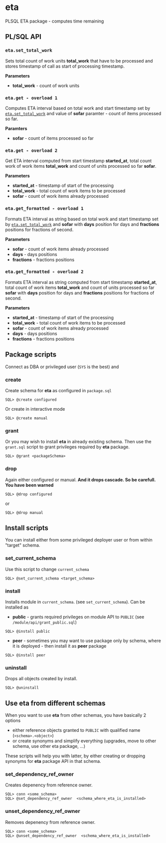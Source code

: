 # eta

PLSQL ETA package - computes time remaining

## PL/SQL API

### `eta.set_total_work`

Sets total count of work units **total_work** that have to be processed and stores timestamp of call as start of processing timestamp.

**Parameters**

- **total_work** - count of work units

### `eta.get - overload 1`

Computes ETA interval based on total work and start timestamp set by [`eta.set_total_work`](#etaset-total-work) and value of **sofar** paramter - count of items processed so far.

**Paramters**

- **sofar** - count of items processed so far

### `eta.get - overload 2`

Get ETA interval computed from start timestamp **started_at**, total count work of work items **total_work** and count of units processed so far **sofar**.

**Parameters**

- **started_at** - timestamp of start of the processing
- **total_work** - total count of work items to be processed
- **sofar** - count of work items already processed 

### `eta.get_formatted - overload 1`

Formats ETA interval as string based on total work and start timestamp set by [`eta.set_total_work`](#etaset-total-work) and **sofar** with **days** position for days and **fractions** positions for fractions of second.

**Parameters**

- **sofar** - count of work items already processed
- **days** - days positions
- **fractions** - fractions positions

### `eta.get_formatted - overload 2`

Formats ETA interval as string computed from start timestamp **started_at**, total count of work items **total_work** and count of units processed so far **sofar** with **days** position for days and **fractions** positions for fractions of second.

**Parameters**

- **started_at** - timestamp of start of the processing
- **total_work** - total count of work items to be processed
- **sofar** - count of work items already processed
- **days** - days positions
- **fractions** - fractions positions

## Package scripts

Connect as DBA or privileged user (`SYS` is the best) and

### create

Create schema for **eta** as configured in `package.sql`

```
SQL> @create configured
```

Or create in interactive mode 

```
SQL> @create manual
```

### grant

Or you may wish to install **eta** in already existing schema. Then use the `grant.sql` script to grant privileges required by **eta** package.

```
SQL> @grant <packageSchema>
```

### drop

Again either configured or manual. **And it drops cascade. So be carefull. You have been warned**

```
SQL> @drop configured
```
or
```
SQL> @drop manual
```

## Install scripts

You can install either from some privileged deployer user or from within "target" schema.

### set_current_schema

Use this script to change `current_schema`

```
SQL> @set_current_schema <target_schema>
```

### install

Installs module in `current_schema`. (see `set_current_schema`). Can be installed as 

- **public** - grants required privileges on module API to `PUBLIC` (see `/module/api/grant_public.sql`)

```
SQL> @install public
```

- **peer** - sometimes you may want to use package only by schema, where it is deployed - then install it as **peer** package

```
SQL> @install peer
```

### uninstall

Drops all objects created by install.

```
SQL> @uninstall
```

## Use eta from different schemas

When you want to use **eta** from other schemas, you have basically 2 options
- either reference objects granted to `PUBLIC` with qualified name (`<schema>.<object>`)
- or create synonyms and simplify everything (upgrades, move to other schema, use other eta package, ...)

These scripts will help you with latter, by either creating or dropping synonyms for **eta** package API in that schema.

### set_dependency_ref_owner

Creates depenency from reference owner.

```
SQL> conn <some_schema>
SQL> @set_dependency_ref_owner  <schema_where_eta_is_installed>
```

### unset_dependency_ref_owner

Removes depenency from reference owner.

```
SQL> conn <some_schema>
SQL> @unset_dependency_ref_owner  <schema_where_eta_is_installed>
```
